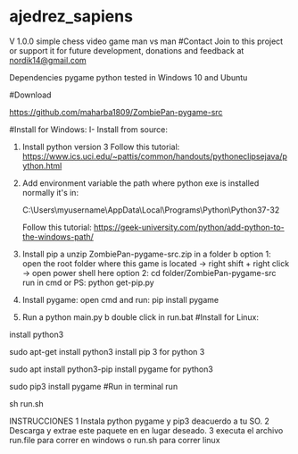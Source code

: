 # ajedrez_sapiens
V 1.0.0
simple chess video game man vs man
#Contact Join to this project or support it for future development, donations and feedback at nordik14@gmail.com

Dependencies
pygame
python
tested in Windows 10 and Ubuntu

#Download

https://github.com/maharba1809/ZombiePan-pygame-src

#Install for Windows: I- Install from source:

1.  Install python version 3
    Follow this tutorial:
    https://www.ics.uci.edu/~pattis/common/handouts/pythoneclipsejava/python.html

2.  Add environment variable the path where python exe is installed normally it's in:

    C:\Users\myusername\AppData\Local\Programs\Python\Python37-32

    Follow this tutorial:
        https://geek-university.com/python/add-python-to-the-windows-path/

3.  Install pip
    a   unzip ZombiePan-pygame-src.zip in a folder
    b   option 1: open the root folder where this game is located -> right shift + right click -> open power shell here
        option 2: cd folder/ZombiePan-pygame-src
    run in cmd or PS: python get-pip.py

4.  Install pygame:
    open cmd and run:
    pip install pygame

5.  Run
    a   python main.py
    b   double click in run.bat
#Install for Linux:

install python3

sudo apt-get install python3
install pip 3 for python 3

sudo apt install python3-pip
install pygame for python3

sudo pip3 install pygame
#Run in terminal run

sh run.sh

INSTRUCCIONES
1 Instala python pygame y pip3 deacuerdo a tu SO.
2 Descarga y extrae este paquete en en lugar deseado.
3 executa el archivo run.file para correr en windows o run.sh para correr linux

